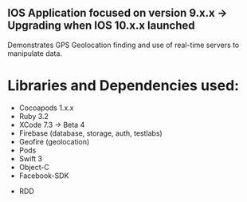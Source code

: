 ## IOS Application focused on version 9.x.x -> Upgrading when IOS 10.x.x launched
Demonstrates GPS Geolocation finding and use of real-time servers to manipulate data.

# Libraries and Dependencies used:
* Cocoapods 1.x.x
* Ruby 3.2
* XCode 7.3 -> Beta 4
* Firebase (database, storage, auth, testlabs)
* Geofire (geolocation)
* Pods
* Swift 3
* Object-C
* Facebook-SDK

- RDD
